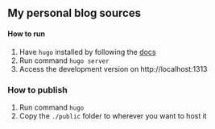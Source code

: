 ## My personal blog sources

#### How to run
1. Have `hugo` installed by following the [docs](https://gohugo.io/getting-started/installing/)
2. Run command `hugo server`
3. Access the development version on http://localhost:1313


### How to publish
1. Run command `hugo`
2. Copy the `./public` folder to wherever you want to host it

